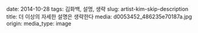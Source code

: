 date: 2014-10-28
tags: 김화백, 설명, 생략
slug: artist-kim-skip-description
title: 더 이상의 자세한 설명은 생략한다
media: d0053452_486235e70187a.jpg
origin: 
media_type: image
